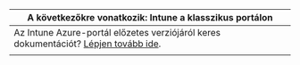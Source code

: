|A következőkre vonatkozik: Intune a klasszikus portálon |
|--|
|Az Intune Azure-portál előzetes verziójáról keres dokumentációt? [Lépjen tovább ide](https://docs.microsoft.com/intune-azure/introduction/what-is-microsoft-intune).|
| |
